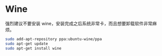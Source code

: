 # Wine

强烈建议不要安装 wine，安装完成之后系统非常卡，而且想要卸载软件非常麻烦。

```sh
sudo add-apt-repository ppa:ubuntu-wine/ppa
sudo apt-get update
sudo apt-get install wine
```
